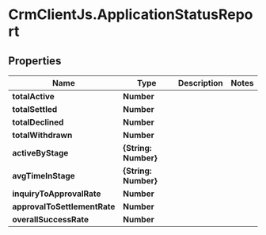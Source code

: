 # CrmClientJs.ApplicationStatusReport

## Properties

Name | Type | Description | Notes
------------ | ------------- | ------------- | -------------
**totalActive** | **Number** |  | 
**totalSettled** | **Number** |  | 
**totalDeclined** | **Number** |  | 
**totalWithdrawn** | **Number** |  | 
**activeByStage** | **{String: Number}** |  | 
**avgTimeInStage** | **{String: Number}** |  | 
**inquiryToApprovalRate** | **Number** |  | 
**approvalToSettlementRate** | **Number** |  | 
**overallSuccessRate** | **Number** |  | 


